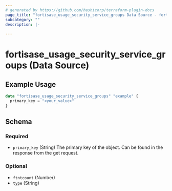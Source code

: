 ```yaml
---
# generated by https://github.com/hashicorp/terraform-plugin-docs
page_title: "fortisase_usage_security_service_groups Data Source - fortisase"
subcategory: ""
description: |-
  
---
```


# fortisase_usage_security_service_groups (Data Source)



## Example Usage

```terraform
data "fortisase_usage_security_service_groups" "example" {
  primary_key = "<your_value>"
}
```

<!-- schema generated by tfplugindocs -->
## Schema

### Required

- `primary_key` (String) The primary key of the object. Can be found in the response from the get request.

### Optional

- `ftntcount` (Number)
- `type` (String)
